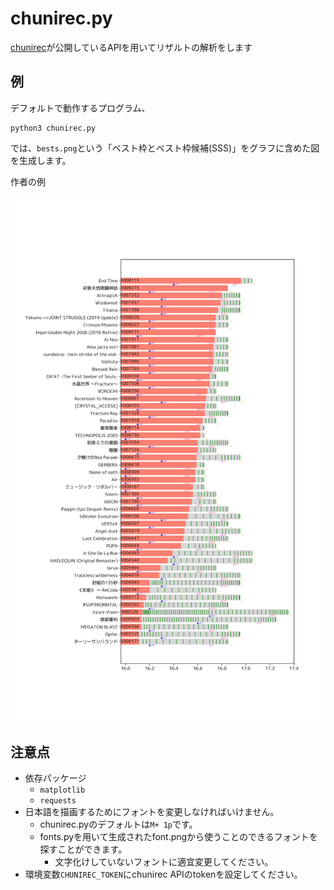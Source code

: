 # chunirec.py

[chunirec](https://chunirec.net/)が公開しているAPIを用いてリザルトの解析をします

## 例

デフォルトで動作するプログラム、

```
python3 chunirec.py
```

では、`bests.png`という「ベスト枠とベスト枠候補(SSS)」をグラフに含めた図を生成します。

作者の例

![](niuez.png)

## 注意点

- 依存パッケージ
  - `matplotlib`
  - `requests`
- 日本語を描画するためにフォントを変更しなければいけません。
  - chunirec.pyのデフォルトは`M+ 1p`です。
  - fonts.pyを用いて生成されたfont.pngから使うことのできるフォントを探すことができます。
    - 文字化けしていないフォントに適宜変更してください。
- 環境変数`CHUNIREC_TOKEN`にchunirec APIのtokenを設定してください。
